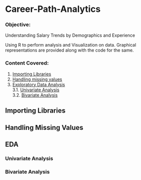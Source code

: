 # Career-Path-Analytics

### Objective:
Understanding Salary Trends by Demographics and Experience

Using R to perform analysis and Visualization on data. Graphical representations are provided along with the code for the same. 

### Content Covered:

1. [Importing Libraries](#importing-Libraries)
2. [Handling missing values](#handling-missing-values)
3. [Exploratory Data Analysis](#EDA)<br>
       3.1. [Univariate Analysis](#univariate-analysis)<br>
       3.2. [Bivariate Analysis](#bivariate-analysis)

## Importing Libraries

## Handling Missing Values

## EDA

### Univariate Analysis

### Bivariate Analysis
